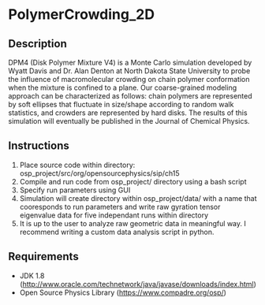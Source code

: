 # PolymerCrowding_2D

## Description
DPM4 (Disk Polymer Mixture V4) is a Monte Carlo simulation developed by Wyatt Davis and Dr. Alan Denton at North Dakota State University to probe the influence of macromolecular crowding on chain polymer conformation when the mixture is confined to a plane. Our coarse-grained modeling approach can be characterized as follows: chain polymers are represented by soft ellipses that fluctuate in size/shape according to random walk statistics, and crowders are represented by hard disks. The results of this simulation will eventually be published in the Journal of Chemical Physics.

## Instructions
1. Place source code within directory: osp_project/src/org/opensourcephysics/sip/ch15 
2. Compile and run code from osp_project/ directory using a bash script 
3. Specify run parameters using GUI  
4. Simulation will create directory within osp_project/data/ with a name that cooresponds to run parameters and write raw gyration tensor eigenvalue data for five independant runs within directory
5. It is up to the user to analyze raw geometric data in meaningful way. I recommend writing a custom data analysis script in python. 

## Requirements
- JDK 1.8 (http://www.oracle.com/technetwork/java/javase/downloads/index.html)
- Open Source Physics Library (https://www.compadre.org/osp/)


